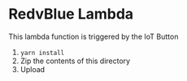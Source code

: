 # RedvBlue Lambda

This lambda function is triggered by the IoT Button

1. `yarn install`
2. Zip the contents of this directory
3. Upload